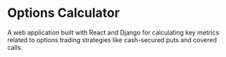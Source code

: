 # Options Calculator

A web application built with React and Django for calculating key metrics related to options trading strategies like cash-secured puts and covered calls.
